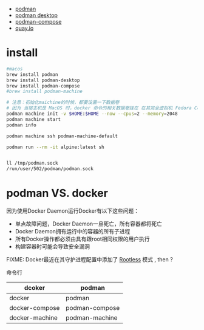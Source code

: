 - [podman](https://podman.io/getting-started/)
- [podman desktop](https://podman-desktop.io/)
- [podman-compose](https://github.com/containers/podman-compose)
- [quay.io](https://quay.io/search)

# install

```bash
#macos
brew install podman
brew install podman-desktop
brew install podman-compose
#brew install podman-machine

# 注意：初始化maichine的时候，都要设置一下数据卷
# 因为 当宿主机是 MacOS 时，docker 命令的相关数据卷挂在 在其完全虚拟机 Fedora CoreOS 中执行的，而不是在 MacOS 上执行的。
podman machine init -v $HOME:$HOME --now --cpus=2 --memory=2048
podman machine start
podman info

podman machine ssh podman-machine-default

podman run --rm -it alpine:latest sh


ll /tmp/podman.sock
/run/user/502/podman/podman.sock
```

# podman VS. docker

因为使用Docker Daemon运行Docker有以下这些问题：

- 单点故障问题，Docker Daemon一旦死亡，所有容器都将死亡
- Docker Daemon拥有运行中的容器的所有子进程
- 所有Docker操作都必须由具有跟root相同权限的用户执行
- 构建容器时可能会导致安全漏洞

FIXME: Docker最近在其守护进程配置中添加了 [Rootless](https://docs.docker.com/engine/security/rootless/) 模式 , then ?

命令行

| dcoker         | podman         |
|----------------|----------------|
| docker         | podman         |
| docker-compose | podman-compose |
| docker-machine | podman-machine |
